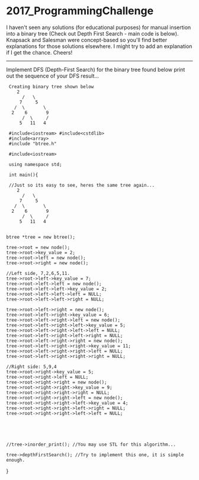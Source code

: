 # 2017_ProgrammingChallenge
I haven't seen any solutions (for educational purposes) for manual insertion into a binary tree (Check out Depth First Search - main code is below). Knapsack and Salesman were concept-based so you'll find better explanations for those solutions elsewhere. I might try to add an explanation if I get the chance. Cheers!


****************************************************************************************************************************************
Implement DFS (Depth-First Search) for the binary tree found below
print out the sequence of your DFS result...
	
	 Creating binary tree shown below
	    2
          /   \
         7     5
       /  \       \
      2    6       9
          /  \     /
         5   11   4
	 
	 #include<iostream> #include<cstdlib>	
	 #include<array>
	 #include "btree.h"
	 
	 #include<iostream>
	 
	 using namespace std;
	 
	 int main(){
	 
	 //Just so its easy to see, heres the same tree again...
	    2
          /   \
         7     5
       /  \       \
      2    6       9
          /  \     /
         5   11   4
	
	
	btree *tree = new btree();
	
	tree->root = new node();
	tree->root->key_value = 2;
	tree->root->left = new node();
	tree->root->right = new node();
	
	//Left side, 7,2,6,5,11.
	tree->root->left->key_value = 7;
	tree->root->left->left = new node();
	tree->root->left->left->key_value = 2;
	tree->root->left->left->left = NULL;
	tree->root->left->left->right = NULL;
	
	tree->root->left->right = new node();
	tree->root->left->right->key_value = 6;
	tree->root->left->right->left = new node();
	tree->root->left->right->left->key_value = 5;
	tree->root->left->right->left->left = NULL;
	tree->root->left->right->left->right = NULL;
	tree->root->left->right->right = new node();
	tree->root->left->right->right->key_value = 11;
	tree->root->left->right->right->left = NULL;
	tree->root->left->right->right->right = NULL;
	
	//Right side: 5,9,4
	tree->root->right->key_value = 5;
	tree->root->right->left = NULL;
	tree->root->right->right = new node();
	tree->root->right->right->key_value = 9;
	tree->root->right->right->right = NULL;
	tree->root->right->right->left = new node();
	tree->root->right->right->left->key_value = 4;
	tree->root->right->right->left->right = NULL;
	tree->root->right->right->left->left = NULL;
	
	
	
	
	
	//tree->inorder_print(); //You may use STL for this algorithm...
	
	tree->depthFirstSearch(); //Try to implement this one, it is simple enough.
	
}
